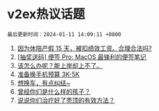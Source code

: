 # v2ex热议话题

`最后更新时间：2024-01-11 14:09:11 +0800`

1. [因为休陪产假 15 天，被扣绩效工资。合理合法吗?](https://www.v2ex.com/t/1007682)
1. [[抽奖送码] 便签 Pro: MacOS 最锋利的便签笔记](https://www.v2ex.com/t/1007492)
1. [该怎么办呢？能上岸却上不了。](https://www.v2ex.com/t/1007481)
1. [准备换手机预算 3K-5K](https://www.v2ex.com/t/1007704)
1. [想换车，有点纠结~](https://www.v2ex.com/t/1007521)
1. [曾经你们是什么样的孩子？](https://www.v2ex.com/t/1007701)
1. [说说你们治疗好了秃顶的有效方法？](https://www.v2ex.com/t/1007681)

